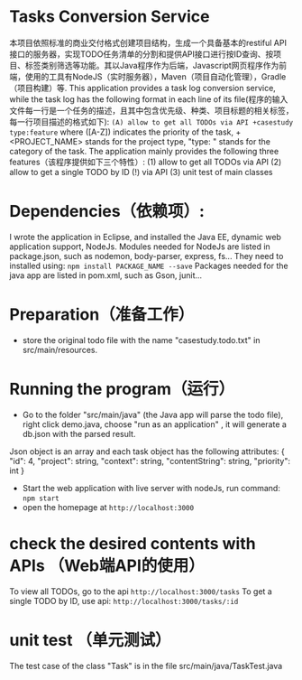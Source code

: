 # Tasks Conversion Service
本项目依照标准的商业交付格式创建项目结构，生成一个具备基本的restiful API接口的服务器，实现TODO任务清单的分割和提供API接口进行按ID查询、按项目、标签类别筛选等功能。其以Java程序作为后端，Javascript网页程序作为前端，使用的工具有NodeJS（实时服务器），Maven（项目自动化管理），Gradle（项目构建）等.
This application provides a task log conversion service, while the task log has the following format in each line of its file(程序的输入文件每一行是一个任务的描述，且其中包含优先级、种类、项目标题的相关标签，每一行项目描述的格式如下): 
``(A) allow to get all TODOs via API +casestudy type:feature``
where ([A-Z]) indicates the priority of the task, +<PROJECT_NAME> stands for the project type, "type: <CATEGORY>" stands for the category of the task. 
The application mainly provides the following three features（该程序提供如下三个特性）:
(1) allow to get all TODOs via API
(2) allow to get a single TODO by ID (!) via API
(3) unit test of main classes

# Dependencies（依赖项）: 
I wrote the application in Eclipse, and installed the Java EE, dynamic web application support, NodeJs. Modules needed for NodeJs are listed in package.json, such as nodemon, body-parser, express, fs... They need to installed using:
``npm install PACKAGE_NAME --save``
Packages needed for the java app are listed in pom.xml, such as Gson, junit...

# Preparation（准备工作）
- store the original todo file with the name "casestudy.todo.txt" in src/main/resources.

# Running the program（运行）
- Go to the folder "src/main/java" (the Java app will parse the todo file), right click demo.java, choose "run as an application" , it will generate a db.json with the parsed result. 

Json object is an array and each task object has the following attributes: 
{
    "id": 4,
	"project": string,
    "context": string,
    "contentString": string,
	"priority": int
}

- Start the web application with live server with nodeJs, run command: 
 ``npm start``
- open the homepage at ``http://localhost:3000``

# check the desired contents with APIs （Web端API的使用）
To view all TODOs, go to the api ``http://localhost:3000/tasks``
To get a single TODO by ID, use api: ``http://localhost:3000/tasks/:id``

# unit test （单元测试）
The test case of the class "Task" is in the file src/main/java/TaskTest.java